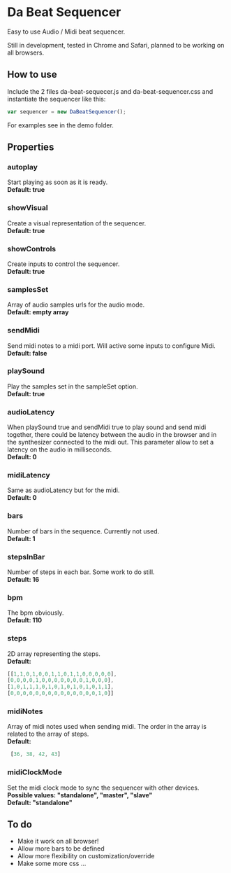 # Da Beat Sequencer
Easy to use Audio / Midi beat sequencer.

Still in development, tested in Chrome and Safari, planned to be working on all browsers.

## How to use
Include the 2 files da-beat-sequecer.js and da-beat-sequencer.css and instantiate the sequencer like this:
```javascript
var sequencer = new DaBeatSequencer();
```
For examples see in the demo folder.

## Properties

### autoplay
Start playing as soon as it is ready.  
__Default: true__

### showVisual
Create a visual representation of the sequencer.  
__Default: true__

### showControls
Create inputs to control the sequencer.  
__Default: true__

### samplesSet
Array of audio samples urls for the audio mode.  
__Default: empty array__
		
### sendMidi
Send midi notes to a midi port. Will active some inputs to configure Midi.  
__Default: false__

### playSound
Play the samples set in the sampleSet option.  
__Default: true__


### audioLatency
When playSound true and sendMidi true to play sound and send midi together, there could be latency between the audio in the browser and in the synthesizer connected to the midi out. This parameter allow to set a latency on the audio in milliseconds.  
__Default: 0__
			
### midiLatency
Same as audioLatency but for the midi.  
__Default: 0__	

### bars
Number of bars in the sequence. Currently not used.  
__Default: 1__	


### stepsInBar
Number of steps in each bar. Some work to do still.  
__Default: 16__	

### bpm
The bpm obviously.  
__Default: 110__
	
### steps
2D array representing the steps.  
__Default:__
```javascript
[[1,1,0,1,0,0,1,1,0,1,1,0,0,0,0,0],
[0,0,0,0,1,0,0,0,0,0,0,0,1,0,0,0],
[1,0,1,1,1,0,1,0,1,0,1,0,1,0,1,1],
[0,0,0,0,0,0,0,0,0,0,0,0,0,0,1,0]]
```

### midiNotes
Array of midi notes used when sending midi. The order in the array is related to the array of steps.  
__Default:__
```javascript
 [36, 38, 42, 43]
```

### midiClockMode
Set the midi clock mode to sync the sequencer with other devices.  
__Possible values: "standalone", "master", "slave"__  
__Default: "standalone"__

## To do
- Make it work on all browser!
- Allow more bars to be defined
- Allow more flexibility on customization/override 
- Make some more css
...